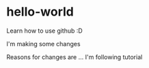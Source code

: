 # hello-world
Learn how to use github :D

I'm making some changes 

Reasons for changes are ... I'm following tutorial
